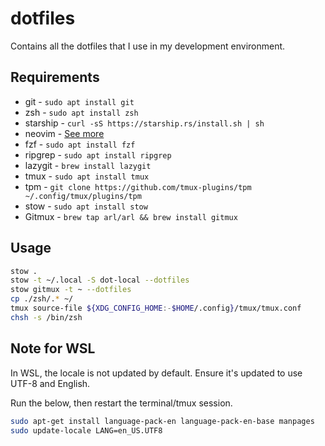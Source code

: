 # dotfiles

Contains all the dotfiles that I use in my development environment.

## Requirements

-   git - `sudo apt install git`
-   zsh - `sudo apt install zsh`
-   starship - `curl -sS https://starship.rs/install.sh | sh `
-   neovim - [See more](https://github.com/neovim/neovim/blob/master/INSTALL.md)
-   fzf - `sudo apt install fzf`
-   ripgrep - `sudo apt install ripgrep`
-   lazygit - `brew install lazygit`
-   tmux - `sudo apt install tmux`
-   tpm - `git clone https://github.com/tmux-plugins/tpm ~/.config/tmux/plugins/tpm `
-   stow - `sudo apt install stow`
-   Gitmux - `brew tap arl/arl && brew install gitmux`

## Usage

```sh
stow .
stow -t ~/.local -S dot-local --dotfiles
stow gitmux -t ~ --dotfiles
cp ./zsh/.* ~/
tmux source-file ${XDG_CONFIG_HOME:-$HOME/.config}/tmux/tmux.conf
chsh -s /bin/zsh
```

## Note for WSL

In WSL, the locale is not updated by default. Ensure it's updated to use UTF-8 and English.

Run the below, then restart the terminal/tmux session.

```sh
sudo apt-get install language-pack-en language-pack-en-base manpages
sudo update-locale LANG=en_US.UTF8
```
